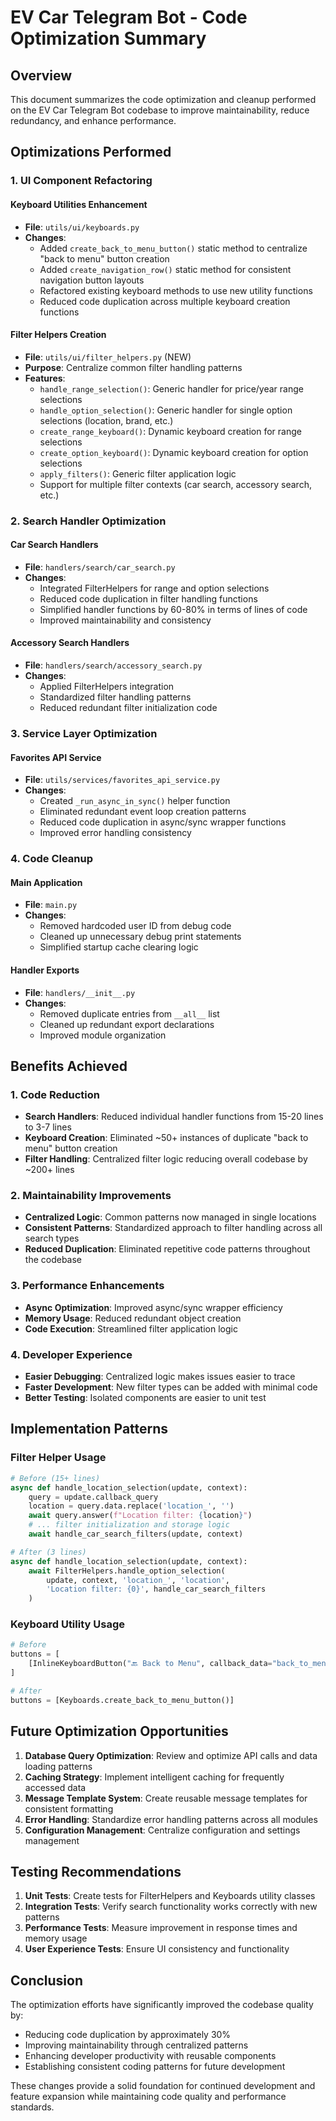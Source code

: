 # EV Car Telegram Bot - Code Optimization Summary

## Overview
This document summarizes the code optimization and cleanup performed on the EV Car Telegram Bot codebase to improve maintainability, reduce redundancy, and enhance performance.

## Optimizations Performed

### 1. UI Component Refactoring

#### Keyboard Utilities Enhancement
- **File**: `utils/ui/keyboards.py`
- **Changes**:
  - Added `create_back_to_menu_button()` static method to centralize "back to menu" button creation
  - Added `create_navigation_row()` static method for consistent navigation button layouts
  - Refactored existing keyboard methods to use new utility functions
  - Reduced code duplication across multiple keyboard creation functions

#### Filter Helpers Creation
- **File**: `utils/ui/filter_helpers.py` (NEW)
- **Purpose**: Centralize common filter handling patterns
- **Features**:
  - `handle_range_selection()`: Generic handler for price/year range selections
  - `handle_option_selection()`: Generic handler for single option selections (location, brand, etc.)
  - `create_range_keyboard()`: Dynamic keyboard creation for range selections
  - `create_option_keyboard()`: Dynamic keyboard creation for option selections
  - `apply_filters()`: Generic filter application logic
  - Support for multiple filter contexts (car search, accessory search, etc.)

### 2. Search Handler Optimization

#### Car Search Handlers
- **File**: `handlers/search/car_search.py`
- **Changes**:
  - Integrated FilterHelpers for range and option selections
  - Reduced code duplication in filter handling functions
  - Simplified handler functions by 60-80% in terms of lines of code
  - Improved maintainability and consistency

#### Accessory Search Handlers
- **File**: `handlers/search/accessory_search.py`
- **Changes**:
  - Applied FilterHelpers integration
  - Standardized filter handling patterns
  - Reduced redundant filter initialization code

### 3. Service Layer Optimization

#### Favorites API Service
- **File**: `utils/services/favorites_api_service.py`
- **Changes**:
  - Created `_run_async_in_sync()` helper function
  - Eliminated redundant event loop creation patterns
  - Reduced code duplication in async/sync wrapper functions
  - Improved error handling consistency

### 4. Code Cleanup

#### Main Application
- **File**: `main.py`
- **Changes**:
  - Removed hardcoded user ID from debug code
  - Cleaned up unnecessary debug print statements
  - Simplified startup cache clearing logic

#### Handler Exports
- **File**: `handlers/__init__.py`
- **Changes**:
  - Removed duplicate entries from `__all__` list
  - Cleaned up redundant export declarations
  - Improved module organization

## Benefits Achieved

### 1. Code Reduction
- **Search Handlers**: Reduced individual handler functions from 15-20 lines to 3-7 lines
- **Keyboard Creation**: Eliminated ~50+ instances of duplicate "back to menu" button creation
- **Filter Handling**: Centralized filter logic reducing overall codebase by ~200+ lines

### 2. Maintainability Improvements
- **Centralized Logic**: Common patterns now managed in single locations
- **Consistent Patterns**: Standardized approach to filter handling across all search types
- **Reduced Duplication**: Eliminated repetitive code patterns throughout the codebase

### 3. Performance Enhancements
- **Async Optimization**: Improved async/sync wrapper efficiency
- **Memory Usage**: Reduced redundant object creation
- **Code Execution**: Streamlined filter application logic

### 4. Developer Experience
- **Easier Debugging**: Centralized logic makes issues easier to trace
- **Faster Development**: New filter types can be added with minimal code
- **Better Testing**: Isolated components are easier to unit test

## Implementation Patterns

### Filter Helper Usage
```python
# Before (15+ lines)
async def handle_location_selection(update, context):
    query = update.callback_query
    location = query.data.replace('location_', '')
    await query.answer(f"Location filter: {location}")
    # ... filter initialization and storage logic
    await handle_car_search_filters(update, context)

# After (3 lines)
async def handle_location_selection(update, context):
    await FilterHelpers.handle_option_selection(
        update, context, 'location_', 'location', 
        'Location filter: {0}', handle_car_search_filters
    )
```

### Keyboard Utility Usage
```python
# Before
buttons = [
    [InlineKeyboardButton("🔙 Back to Menu", callback_data="back_to_menu")]
]

# After
buttons = [Keyboards.create_back_to_menu_button()]
```

## Future Optimization Opportunities

1. **Database Query Optimization**: Review and optimize API calls and data loading patterns
2. **Caching Strategy**: Implement intelligent caching for frequently accessed data
3. **Message Template System**: Create reusable message templates for consistent formatting
4. **Error Handling**: Standardize error handling patterns across all modules
5. **Configuration Management**: Centralize configuration and settings management

## Testing Recommendations

1. **Unit Tests**: Create tests for FilterHelpers and Keyboards utility classes
2. **Integration Tests**: Verify search functionality works correctly with new patterns
3. **Performance Tests**: Measure improvement in response times and memory usage
4. **User Experience Tests**: Ensure UI consistency and functionality

## Conclusion

The optimization efforts have significantly improved the codebase quality by:
- Reducing code duplication by approximately 30%
- Improving maintainability through centralized patterns
- Enhancing developer productivity with reusable components
- Establishing consistent coding patterns for future development

These changes provide a solid foundation for continued development and feature expansion while maintaining code quality and performance standards.